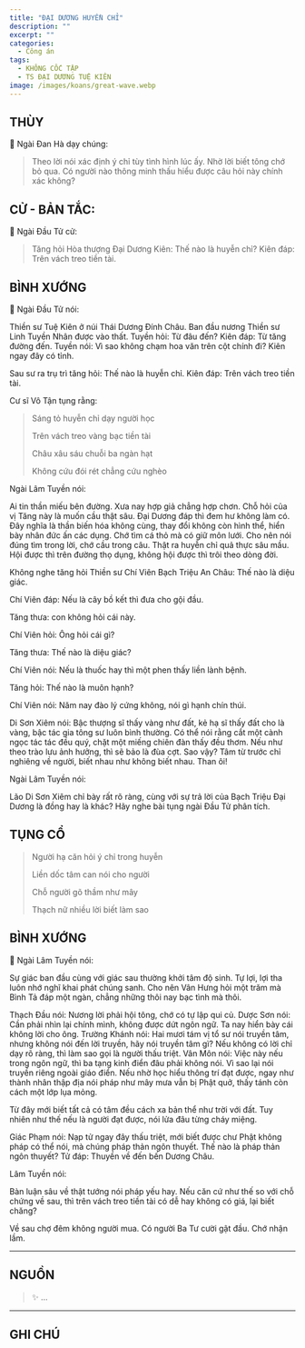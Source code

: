 ```yaml
---
title: "ĐẠI DƯƠNG HUYỀN CHỈ"
description: ""
excerpt: ""
categories:
  - Công án
tags:
  - KHÔNG CỐC TẬP
  - TS ĐẠI DƯƠNG TUỆ KIÊN
image: /images/koans/great-wave.webp
---
```


## THÙY

📢 Ngài Đan Hà dạy chúng:

> Theo lời nói xác định ý chỉ tùy tình hình lúc ấy. Nhờ lời biết tông chớ bỏ qua. Có người nào thông minh thấu hiểu được câu hỏi này chính xác không?

## CỬ - BẢN TẮC:

📢 Ngài Đầu Tử cử:

> Tăng hỏi Hòa thượng Đại Dương Kiên: Thế nào là huyễn chỉ?
Kiên đáp: Trên vách treo tiền tài.


## BÌNH XƯỚNG

📢 Ngài Đầu Tử nói:

Thiền sư Tuệ Kiên ở núi Thái Dương Đính Châu. Ban đầu nương Thiền sư Linh Tuyền Nhân được vào thất.
Tuyền hỏi: Từ đâu đến?
Kiên đáp: Từ tăng đường đến.
Tuyền nói: Vì sao không chạm hoa văn trên cột chính đi?
Kiên ngay đây có tỉnh.

Sau sư ra trụ trì tăng hỏi: Thế nào là huyễn chỉ.
Kiên đáp: Trên vách treo tiền tài.

Cư sĩ Vô Tận tụng rằng:

> Sáng tỏ huyễn chỉ dạy người học
> 
> Trên vách treo vàng bạc tiền tài
> 
> Châu xâu sáu chuỗi ba ngàn hạt
> 
> Không cứu đói rét chẳng cứu nghèo

Ngài Lâm Tuyền nói: 

Ai tin thần miếu bên đường. Xưa nay hợp giả chẳng hợp chơn. 
Chỗ hỏi của vị Tăng này là muốn cầu thật sâu. Đại Dương đáp thì đem hư không làm có. 
Đây nghĩa là thần biến hóa không cùng, thay đổi không còn hình thể, hiển bày nhân đức ấn các dụng. 
Chớ tìm cá thỏ mà có giữ môn lưới. Cho nên nói đúng tìm trong lời, chớ cầu trong câu. Thật ra huyễn chỉ quả thực sâu mầu. 
Hội được thì trên đường thọ dụng, không hội được thì trôi theo dòng đời.

Không nghe tăng hỏi Thiền sư Chí Viên Bạch Triệu An Châu: Thế nào là diệu giác.

Chí Viên đáp: Nếu là cây bồ kết thì đưa cho gội đầu.

Tăng thưa: con không hỏi cái này.

Chí Viên hỏi: Ông hỏi cái gì?

Tăng thưa: Thế nào là diệu giác?

Chí Viên nói: Nếu là thuốc hay thì một phen thấy liền lành bệnh.

Tăng hỏi: Thế nào là muôn hạnh?

Chí Viên nói: Năm nay đào lý cứng không, nói gì hạnh chín thúi.

Di Sơn Xiêm nói: Bậc thượng sĩ thấy vàng như đất, kẻ hạ sĩ thấy đất cho là vàng, bậc tác gia tông sư luôn bình thường. Có thể nói rằng cắt một cành ngọc tác tác đều quý, chặt một miếng chiên đàn thấy đều thơm. Nếu như theo trào lưu ảnh hưởng, thì sẽ bảo là đùa cợt. Sao vậy? Tâm từ trước chỉ nghiêng về người, biết nhau như không biết nhau. Than ôi!

Ngài Lâm Tuyền nói: 

Lão Di Sơn Xiêm chỉ bày rất rõ ràng, cùng với sự trả lời của Bạch Triệu Đại Dương là đồng hay là khác? Hãy nghe bài tụng ngài Đầu Tử phân tích.

## TỤNG CỔ

> Người hạ căn hỏi ý chỉ trong huyễn
> 
> Liền dốc tâm can nói cho người
> 
> Chỗ người gõ thầm như mây
> 
> Thạch nữ nhiều lời biết làm sao

## BÌNH XƯỚNG

📢 Ngài Lâm Tuyền nói:

Sự giác ban đầu cùng với giác sau thường khởi tâm độ sinh. Tự lợi, lợi tha luôn nhớ nghĩ khai phát chúng sanh. Cho nên Vân Hưng hỏi một trăm mà Bình Tả đáp một ngàn, chẳng những thôi nay bạc tình mà thôi.

Thạch Đầu nói: Nương lời phải hội tông, chớ có tự lập qui củ.
Dược Sơn nói: Cần phải nhìn lại chính mình, không được dứt ngôn ngữ. Ta nay hiển bày cái không lời cho ông.
Trường Khánh nói: Hai mươi tám vị tổ sư nói truyền tâm, nhưng không nói đến lời truyền, hãy nói truyền tâm gì? Nếu không có lời chỉ dạy rõ ràng, thì làm sao gọi là người thấu triệt.
Vân Môn nói: Việc này nếu trong ngôn ngữ, thì ba tạng kinh điển đâu phải không nói. Vì sao lại nói truyền riêng ngoài giáo điển. Nếu nhờ học hiểu thông trí đạt được, ngay như thành nhân thập địa nói pháp như mây mưa vẫn bị Phật quở, thấy tánh còn cách một lớp lụa mỏng.

Từ đây mới biết tất cả có tâm đều cách xa bản thể như trời với đất. Tuy nhiên như thế nếu là người đạt được, nói lửa đâu từng cháy miệng.

Giác Phạm nói: Nạp tử ngay đây thấu triệt, mới biết được chư Phật không pháp có thể nói, mà chúng pháp thản ngôn thuyết. Thế nào là pháp thản ngôn thuyết?
Tử đáp: Thuyền về đến bến Dương Châu.

Lâm Tuyền nói: 

Bàn luận sâu về thật tướng nói pháp yếu hay. Nếu căn cứ như thế so với chỗ chứng về sau, thì trên vách treo tiền tài có dễ hay không có giá, lại biết chăng?

Về sau chợ đêm không người mua.
Có người Ba Tư cười gật đầu.
Chớ nhận lầm.

<hr class="blog-rule" />

## NGUỒN

> ✨ ...

<hr class="blog-rule" />

## GHI CHÚ

[^1]: ⭐️ <a href="/masters/" target="_blank">🔗 TS ĐẠI DƯƠNG TUỆ KIÊN</a>
